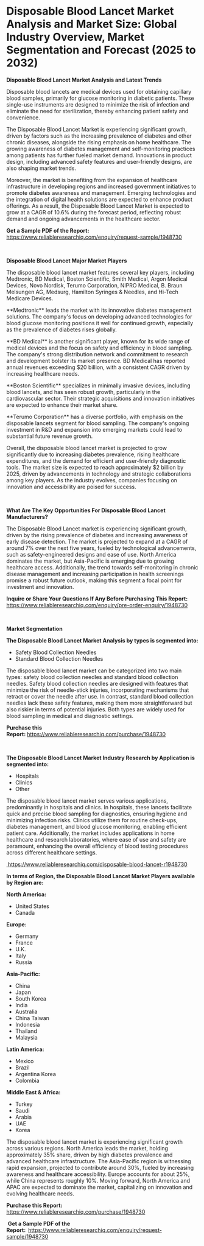<p><h1>Disposable Blood Lancet Market Analysis and Market Size: Global Industry Overview, Market Segmentation and Forecast (2025 to 2032)</h1></p><p><strong>Disposable Blood Lancet Market Analysis and Latest Trends</strong></p>
<p><p>Disposable blood lancets are medical devices used for obtaining capillary blood samples, primarily for glucose monitoring in diabetic patients. These single-use instruments are designed to minimize the risk of infection and eliminate the need for sterilization, thereby enhancing patient safety and convenience.</p><p>The Disposable Blood Lancet Market is experiencing significant growth, driven by factors such as the increasing prevalence of diabetes and other chronic diseases, alongside the rising emphasis on home healthcare. The growing awareness of diabetes management and self-monitoring practices among patients has further fueled market demand. Innovations in product design, including advanced safety features and user-friendly designs, are also shaping market trends.</p><p>Moreover, the market is benefiting from the expansion of healthcare infrastructure in developing regions and increased government initiatives to promote diabetes awareness and management. Emerging technologies and the integration of digital health solutions are expected to enhance product offerings. As a result, the Disposable Blood Lancet Market is expected to grow at a CAGR of 10.6% during the forecast period, reflecting robust demand and ongoing advancements in the healthcare sector.</p></p>
<p><strong>Get a Sample PDF of the Report:&nbsp;</strong> <a href="https://www.reliableresearchiq.com/enquiry/request-sample/1948730?utm_campaign=973&utm_medium=2&utm_source=Github&utm_content=ia&utm_term=13042025&utm_id=disposable-blood-lancet">https://www.reliableresearchiq.com/enquiry/request-sample/1948730</a></p>
<p>&nbsp;</p>
<p><strong>Disposable Blood Lancet Major Market Players</strong></p>
<p><p>The disposable blood lancet market features several key players, including Medtronic, BD Medical, Boston Scientific, Smith Medical, Argon Medical Devices, Novo Nordisk, Terumo Corporation, NIPRO Medical, B. Braun Melsungen AG, Medsurg, Hamilton Syringes & Needles, and Hi-Tech Medicare Devices. </p><p>**Medtronic** leads the market with its innovative diabetes management solutions. The company's focus on developing advanced technologies for blood glucose monitoring positions it well for continued growth, especially as the prevalence of diabetes rises globally.</p><p>**BD Medical** is another significant player, known for its wide range of medical devices and the focus on safety and efficiency in blood sampling. The company's strong distribution network and commitment to research and development bolster its market presence. BD Medical has reported annual revenues exceeding $20 billion, with a consistent CAGR driven by increasing healthcare needs.</p><p>**Boston Scientific** specializes in minimally invasive devices, including blood lancets, and has seen robust growth, particularly in the cardiovascular sector. Their strategic acquisitions and innovation initiatives are expected to enhance their market share.</p><p>**Terumo Corporation** has a diverse portfolio, with emphasis on the disposable lancets segment for blood sampling. The company's ongoing investment in R&D and expansion into emerging markets could lead to substantial future revenue growth.</p><p>Overall, the disposable blood lancet market is projected to grow significantly due to increasing diabetes prevalence, rising healthcare expenditures, and the demand for efficient and user-friendly diagnostic tools. The market size is expected to reach approximately $2 billion by 2025, driven by advancements in technology and strategic collaborations among key players. As the industry evolves, companies focusing on innovation and accessibility are poised for success.</p></p>
<p>&nbsp;</p>
<p><strong>What Are The Key Opportunities For Disposable Blood Lancet Manufacturers?</strong></p>
<p><p>The Disposable Blood Lancet market is experiencing significant growth, driven by the rising prevalence of diabetes and increasing awareness of early disease detection. The market is projected to expand at a CAGR of around 7% over the next five years, fueled by technological advancements, such as safety-engineered designs and ease of use. North America dominates the market, but Asia-Pacific is emerging due to growing healthcare access. Additionally, the trend towards self-monitoring in chronic disease management and increasing participation in health screenings promise a robust future outlook, making this segment a focal point for investment and innovation.</p></p>
<p><strong>Inquire or Share Your Questions If Any Before Purchasing This Report:</strong> <a href="https://www.reliableresearchiq.com/enquiry/pre-order-enquiry/1948730?utm_campaign=973&utm_medium=2&utm_source=Github&utm_content=ia&utm_term=13042025&utm_id=disposable-blood-lancet">https://www.reliableresearchiq.com/enquiry/pre-order-enquiry/1948730</a></p>
<p>&nbsp;</p>
<p><strong>Market Segmentation</strong></p>
<p><strong>The Disposable Blood Lancet Market Analysis by types is segmented into:</strong></p>
<p><ul><li>Safety Blood Collection Needles</li><li>Standard Blood Collection Needles</li></ul></p>
<p><p>The disposable blood lancet market can be categorized into two main types: safety blood collection needles and standard blood collection needles. Safety blood collection needles are designed with features that minimize the risk of needle-stick injuries, incorporating mechanisms that retract or cover the needle after use. In contrast, standard blood collection needles lack these safety features, making them more straightforward but also riskier in terms of potential injuries. Both types are widely used for blood sampling in medical and diagnostic settings.</p></p>
<p><strong>Purchase this Report:&nbsp;</strong><a href="https://www.reliableresearchiq.com/purchase/1948730?utm_campaign=973&utm_medium=2&utm_source=Github&utm_content=ia&utm_term=13042025&utm_id=disposable-blood-lancet">https://www.reliableresearchiq.com/purchase/1948730</a></p>
<p>&nbsp;</p>
<p><strong>The Disposable Blood Lancet Market Industry Research by Application is segmented into:</strong></p>
<p><ul><li>Hospitals</li><li>Clinics</li><li>Other</li></ul></p>
<p><p>The disposable blood lancet market serves various applications, predominantly in hospitals and clinics. In hospitals, these lancets facilitate quick and precise blood sampling for diagnostics, ensuring hygiene and minimizing infection risks. Clinics utilize them for routine check-ups, diabetes management, and blood glucose monitoring, enabling efficient patient care. Additionally, the market includes applications in home healthcare and research laboratories, where ease of use and safety are paramount, enhancing the overall efficiency of blood testing procedures across different healthcare settings.</p></p>
<p><a href="https://www.reliableresearchiq.com/disposable-blood-lancet-r1948730?utm_campaign=973&utm_medium=2&utm_source=Github&utm_content=ia&utm_term=13042025&utm_id=disposable-blood-lancet">&nbsp;https://www.reliableresearchiq.com/disposable-blood-lancet-r1948730</a></p>
<p><strong>In terms of Region, the Disposable Blood Lancet Market Players available by Region are:</strong></p>
<p>
    <p> <strong> North America: </strong>
        <ul>
            <li>United States</li>
            <li>Canada</li>
        </ul>
        </p> 
    <p> <strong> Europe: </strong>
        <ul>
            <li>Germany</li>
            <li>France</li>
            <li>U.K.</li>
            <li>Italy</li>
            <li>Russia</li>
        </ul>
        </p> 
    <p> <strong> Asia-Pacific: </strong>
        <ul>
            <li>China</li>
            <li>Japan</li>
            <li>South Korea</li>
            <li>India</li>
            <li>Australia</li>
            <li>China Taiwan</li>
            <li>Indonesia</li>
            <li>Thailand</li>
            <li>Malaysia</li>
        </ul>
        </p> 
    <p> <strong> Latin America: </strong>
        <ul>
            <li>Mexico</li>
            <li>Brazil</li>
            <li>Argentina Korea</li>
            <li>Colombia</li>
        </ul>
        </p> 
    <p> <strong> Middle East & Africa: </strong>
        <ul>
            <li>Turkey</li>
            <li>Saudi</li>
            <li>Arabia</li>
            <li>UAE</li>
            <li>Korea</li>
        </ul>
    </p>
    </p>
<p><p>The disposable blood lancet market is experiencing significant growth across various regions. North America leads the market, holding approximately 35% share, driven by high diabetes prevalence and advanced healthcare infrastructure. The Asia-Pacific region is witnessing rapid expansion, projected to contribute around 30%, fueled by increasing awareness and healthcare accessibility. Europe accounts for about 25%, while China represents roughly 10%. Moving forward, North America and APAC are expected to dominate the market, capitalizing on innovation and evolving healthcare needs.</p></p>
<p><strong>Purchase this Report: </strong><a href="https://www.reliableresearchiq.com/purchase/1948730?utm_campaign=973&utm_medium=2&utm_source=Github&utm_content=ia&utm_term=13042025&utm_id=disposable-blood-lancet">https://www.reliableresearchiq.com/purchase/1948730</a></p>
<p>&nbsp;<strong>Get a Sample PDF of the Report:&nbsp;&nbsp;</strong><a href="https://www.reliableresearchiq.com/enquiry/request-sample/1948730?utm_campaign=973&utm_medium=2&utm_source=Github&utm_content=ia&utm_term=13042025&utm_id=disposable-blood-lancet">https://www.reliableresearchiq.com/enquiry/request-sample/1948730</a></p>
<p><strong></strong></p>
<p><p></p><p></p><p></p></p>